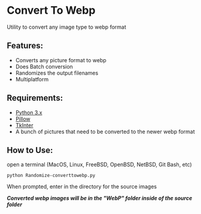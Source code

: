 
# Convert To Webp
Utility to convert any image type to webp format

## Features:

 - Converts any picture format to webp  
 - Does Batch conversion 
 - Randomizes the output filenames
 - Multiplatform
 
 
## Requirements:

 - [Python 3.x](https://www.python.org/downloads/)
 - [Pillow](https://pypi.org/project/Pillow/)
 - [TkInter](https://docs.python.org/3/library/tkinter.html)
 - A bunch of pictures that need to be converted to the newer webp format

## How to Use:
open a terminal (MacOS, Linux, FreeBSD, OpenBSD, NetBSD, Git Bash, etc)


    python Randomize-converttowebp.py
    
When prompted, enter in the directory for the source images

***Converted webp images will be in the "WebP" folder inside of the source folder***
